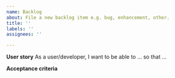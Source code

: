 ```yaml
---
name: Backlog
about: File a new backlog item e.g. bug, enhancement, other.
title: ''
labels: ''
assignees: ''

---
```


**User story**
As a user/developer, I want to be able to ... so that ...

**Acceptance criteria**
